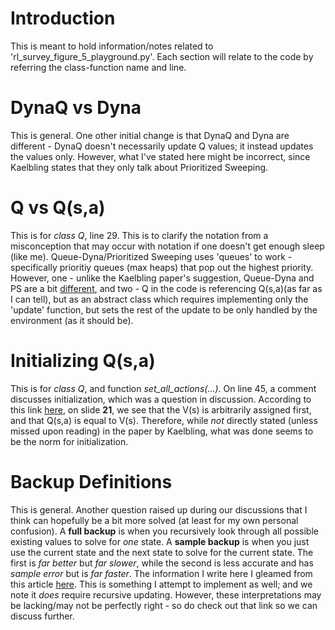 # Introduction
This is meant to hold information/notes related to 'rl_survey_figure_5_playground.py'. Each section will relate to the code by referring the class-function name and line.

# DynaQ vs Dyna
This is general. One other initial change is that DynaQ and Dyna are different - DynaQ doesn't necessarily update Q values; it instead updates the values only. However, what I've stated here might be incorrect, since Kaelbling states that they only talk about Prioritized Sweeping. 

# Q vs Q(s,a)
This is for *class Q*, line 29. This is to clarify the notation from a misconception that may occur with notation if one doesn't get enough sleep (like me). Queue-Dyna/Prioritized Sweeping uses 'queues' to work - specifically prioritiy queues (max heaps) that pop out the highest priority. However, one - unlike the Kaelbling paper's suggestion, Queue-Dyna and PS are a bit [different](https://www.tu-chemnitz.de/informatik/KI/scripts/ws0910/ml09_9.pdf), and two - Q in the code is referencing Q(s,a)(as far as I can tell), but as an abstract class which requires implementing only the 'update' function, but sets the rest of the update to be only handled by the environment (as it should be).

# Initializing Q(s,a)
This is for *class Q*, and function *set_all_actions(...)*. On line 45, a comment discusses initialization, which was a question in discussion. According to this link [here](http://www.incompleteideas.net/609%20dropbox/slides%20(pdf%20and%20keynote)/drafts%20from%20last%20year/15-efficient-planning-with-backups.pdf), on slide **21**, we see that the V(s) is arbitrarily assigned first, and that Q(s,a) is equal to V(s). Therefore, while *not* directly stated (unless missed upon reading) in the paper by Kaelbling, what was done seems to be the norm for initialization.

# Backup Definitions
This is general. Another question raised up during our discussions that I think can hopefully be a bit more solved (at least for my own personal confusion). A **full backup** is when you recursively look through all possible existing values to solve for *one* state. A **sample backup** is when you just use the current state and the next state to solve for the current state. The first is *far better* but *far slower*, while the second is less accurate and has *sample error* but is *far faster*. The information I write here I gleamed from this article [here](https://www.tu-chemnitz.de/informatik/KI/scripts/ws0910/ml09_9.pdf). This is something I attempt to implement as well; and we note it *does* require recursive updating. However, these interpretations may be lacking/may not be perfectly right - so do check out that link so we can discuss further.
